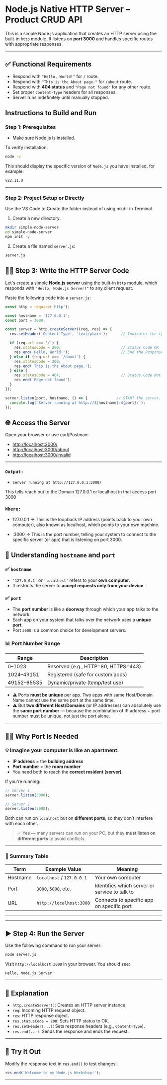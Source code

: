 
# Node.js Native HTTP Server – Product CRUD API
This is a simple Node.js application that creates an HTTP server using the built-in `http` module. It listens on **port 3000** and handles specific routes with appropriate responses.

---

## ✅ Functional Requirements

- Respond with `"Hello, World!"` for `/` route.
- Respond with `"This is the About page."` for `/about` route.
- Respond with **404 status** and `"Page not found"` for any other route.
- Set proper `Content-Type` headers for all responses.
- Server runs indefinitely until manually stopped.



## Instructions to Build and Run

### Step 1: Prerequisites
- Make sure Node.js is installed.

To verify installation:
```bash
node -v
```
This should display the specific version of `Node.js` you have installed, for example:
```bash
v22.11.0
```
---

### Step 2: Project Setup or Directly
Use the VS Code to Create the folder instead of using mkdir in Terminal

1. Create a new directory:
```bash
mkdir simple-node-server
cd simple-node-server
npm init -y
```

2. Create a file named `server.js`:
```bash
server.js
```

## 🧑‍💻 Step 3: Write the HTTP Server Code

Let's create a simple **Node.js server** using the built-in `http` module, which responds with `"Hello, Node.js Server!"` to any client request.

Paste the following code into a `server.js`:

```js
const http = require('http');

const hostname = '127.0.0.1';
const port = 3000;

const server = http.createServer((req, res) => {
  res.setHeader('Content-Type', 'text/plain');      // Indicates the type of data sent to Client

  if (req.url === '/') {
    res.statusCode = 200;                           // Status Code OK
    res.end('Hello, World!');                       // End the Response with Hello, Node.js Server!
  } else if (req.url === '/about') {
    res.statusCode = 200;
    res.end('This is the About page.');
  } else {
    res.statusCode = 404;                           // Status Code Not Found!
    res.end('Page not found');
  }
});

server.listen(port, hostname, () => {             // START the server.
  console.log(`Server running at http://${hostname}:${port}/`);
});

```

## 🌐 Access the Server

Open your browser or use curl/Postman:

- [http://localhost:3000/](http://localhost:3000/)
- [http://localhost:3000/about](http://localhost:3000/about)
- [http://localhost:3000/invalid](http://localhost:3000/invalid)

---

### `Output:`
- `Server running at http://127.0.0.1:3000/`

This tells reach out to the Domain  127.0.0.1 or localhost in that access port 3000

### `Where:`
- 127.0.0.1 → This is the loopback IP address (points back to your own computer), also known as localhost, which points to your own machine.

- :3000 → This is the port number, telling your system to connect to the specific server (or app) that is listening on port 3000.

## 🧠 Understanding `hostname` and `port`

### ✅ `hostname`
- `'127.0.0.1'` or `'localhost'` refers to your **own computer**.
- It restricts the server to **accept requests only from your device**.

### ✅ `port`
- The **port number** is like a **doorway** through which your app talks to the network.
- Each app on your system that talks over the network uses a **unique port**.
- Port `3000` is a common choice for development servers.

### 📊 Port Number Range
| Range         | Description                          |
|---------------|--------------------------------------|
| 0–1023        | Reserved (e.g., HTTP=80, HTTPS=443) |
| 1024–49151    | Registered (safe for custom apps)   |
| 49152–65535   | Dynamic/private (temp/test use)     |

- ⚠️ Ports **must be unique** per app. Two apps with same Host/Domain Name cannot use the same port at the same time.
- ⚠️ But **two different Host/Domains** (or IP addresses) can absolutely use the **same port number** — because the combination of IP address + port number must be unique, not just the port alone.
---

## 🧑‍💻 Why Port Is Needed

### 💡 Imagine your computer is like an apartment:
- **IP address** = the **building address**
- **Port number** = the **room number**
- You need both to reach the **correct resident (server)**.

If you're running:
```js
// Server 1
server.listen(3000);

// Server 2
server.listen(5000);
```
Both can run on `localhost` but on **different ports**, so they don’t interfere with each other.

> ✅ Yes — many servers can run on your PC, but they **must listen on different ports** to avoid conflicts.

---

### 🔁 Summary Table
| Term         | Example Value         | Meaning                                      |
|--------------|------------------------|----------------------------------------------|
| Hostname     | `localhost` / `127.0.0.1` | Your own computer                          |
| Port         | `3000`, `5000`, etc.     | Identifies which server or service to talk to |
| URL          | `http://localhost:3000` | Connects to specific app on specific port   |

---
---

## ▶️ Step 4: Run the Server

Use the following command to run your server:

```bash
node server.js
```

Visit `http://localhost:3000` in your browser. You should see:

```
Hello, Node.js Server!
```

---

## 🧠 Explanation

- `http.createServer()`: Creates an HTTP server instance.
- `req`: Incoming HTTP request object.
- `res`: HTTP response object.
- `res.statusCode = 200`: Sets HTTP status to OK.
- `res.setHeader(...)`: Sets response headers (e.g., `Content-Type`).
- `res.end(...)`: Sends the response and ends the request.

---

## 🧪 Try It Out

Modify the response text in `res.end()` to test changes:

```js
res.end('Welcome to my Node.js Workshop!');
```

---